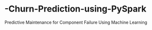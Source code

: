 # -Churn-Prediction-using-PySpark
Predictive Maintenance for Component Failure Using Machine Learning
